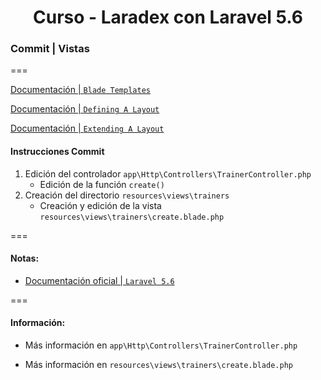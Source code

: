 
<!-- title -->
<h1 align="center">Curso - Laradex con Laravel 5.6</h1>
<!-- end title -->

<!-- commit name -->
### Commit | __Vistas__
<!-- end commit name -->
===
<!-- official documentation -->
[Documentación | `Blade Templates`](https://laravel.com/docs/5.6/blade)

[Documentación | `Defining A Layout`](https://laravel.com/docs/5.6/blade#defining-a-layout)

[Documentación | `Extending A Layout`](https://laravel.com/docs/5.6/blade#extending-a-layout)
<!-- end official documentation -->

<!-- commit instructions -->
#### Instrucciones Commit
1. Edición del controlador `app\Http\Controllers\TrainerController.php`
   - Edición de la función `create()`
2. Creación del directorio `resources\views\trainers`
   - Creación y edición de la vista `resources\views\trainers\create.blade.php`
<!-- end commit instructions -->
===
<!-- notes -->
#### Notas:
- [Documentación oficial | `Laravel 5.6`](https://laravel.com/docs/5.6)
<!-- end notes -->
===
<!-- information -->
#### Información:
- Más información en `app\Http\Controllers\TrainerController.php`

- Más información en `resources\views\trainers\create.blade.php`
<!-- end information -->